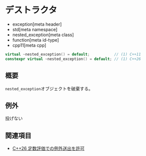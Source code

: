 # デストラクタ
* exception[meta header]
* std[meta namespace]
* nested_exception[meta class]
* function[meta id-type]
* cpp11[meta cpp]

```cpp
virtual ~nested_exception() = default;           // (1) C++11
constexpr virtual ~nested_exception() = default; // (1) C++26
```

## 概要
`nested_exception`オブジェクトを破棄する。


## 例外
投げない


## 関連項目
- [C++26 定数評価での例外送出を許可](/lang/cpp26/allowing_exception_throwing_in_constant-evaluation.md)
